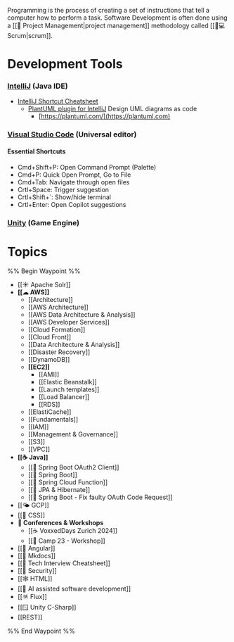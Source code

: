 Programming is the process of creating a set of instructions that tell a computer how to perform a task. Software Development is often done using a [[🍍 Project Management|project management]] methodology called [[👨💻 Scrum|scrum]].
# Development Tools

### [IntelliJ](https://www.jetbrains.com/idea/) (Java IDE)

* [IntelliJ Shortcut Cheatsheet](https://resources.jetbrains.com/storage/products/intellij-idea/docs/IntelliJIDEA\_ReferenceCard.pdf)
  * [PlantUML plugin for IntelliJ](https://plugins.jetbrains.com/plugin/7017-plantuml-integration) Design UML diagrams as code
    * [https://plantuml.com/](https://plantuml.com)

### [Visual Studio Code](https://code.visualstudio.com) (Universal editor)

#### Essential Shortcuts

* Cmd+Shift+P: Open Command Prompt (Palette)
* Cmd+P: Quick Open Prompt, Go to File
* Cmd+Tab: Navigate through open files
* Crtl+Space: Trigger suggestion
* Crtl+Shift+\`: Show/hide terminal
* Crtl+Enter: Open Copilot suggestions

### [Unity](https://unity.com) (Game Engine)

# Topics
%% Begin Waypoint %%
- [[☀ Apache Solr]]
- **[[☁ AWS]]**
	- [[Architecture]]
	- [[AWS Architecture]]
	- [[AWS Data Architecture & Analysis]]
	- [[AWS Developer Services]]
	- [[Cloud Formation]]
	- [[Cloud Front]]
	- [[Data Architecture & Analysis]]
	- [[Disaster Recovery]]
	- [[DynamoDB]]
	- **[[EC2]]**
		- [[AMI]]
		- [[Elastic Beanstalk]]
		- [[Launch templates]]
		- [[Load Balancer]]
		- [[RDS]]
	- [[ElastiCache]]
	- [[Fundamentals]]
	- [[IAM]]
	- [[Management & Governance]]
	- [[S3]]
	- [[VPC]]
- **[[☕ Java]]**
	- [[🍃 Spring Boot OAuth2 Client]]
	- [[🍃 Spring Boot]]
	- [[🍃 Spring Cloud Function]]
	- [[🐻 JPA & Hibernate]]
	- [[🔐 Spring Boot - Fix faulty OAuth Code Request]]
- [[🌤️ GCP]]
- [[🎨 CSS]]
- **💬 Conferences & Workshops**
	- [[☕ VoxxedDays Zurich 2024]]
	- [[🔩 Camp 23 - Workshop]]
- [[📐 Angular]]
- [[📒 Mkdocs]]
- [[📜 Tech Interview Cheatsheet]]
- [[🔐 Security]]
- [[🕸 HTML]]
- [[🤖 AI assisted software development]]
- [[🪅 Flux]]
- [[🪟 Unity C-Sharp]]
- [[REST]]

%% End Waypoint %%